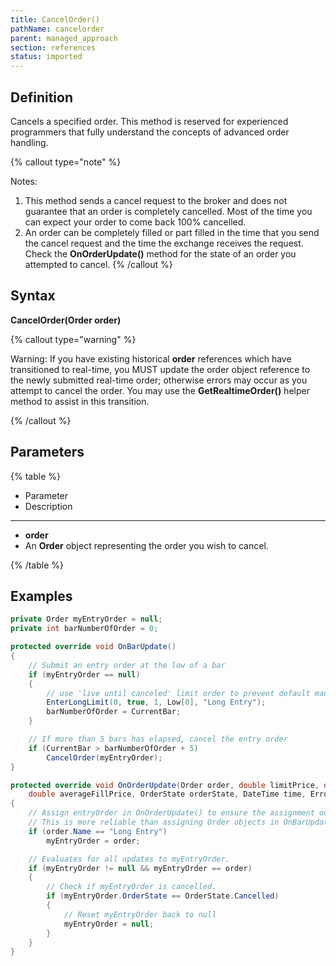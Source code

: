 ```yaml
---
title: CancelOrder()
pathName: cancelorder
parent: managed_approach
section: references
status: imported
---
```


## Definition

Cancels a specified order. This method is reserved for experienced programmers that fully understand the concepts of advanced order handling.

{% callout type="note" %}

Notes:

1. This method sends a cancel request to the broker and does not guarantee that an order is completely cancelled. Most of the time you can expect your order to come back 100% cancelled.
2. An order can be completely filled or part filled in the time that you send the cancel request and the time the exchange receives the request. Check the **OnOrderUpdate()** method for the state of an order you attempted to cancel.
{% /callout %}

## Syntax

**CancelOrder(Order order)**

{% callout type="warning" %}

Warning: If you have existing historical **order** references which have transitioned to real-time, you MUST update the order object reference to the newly submitted real-time order; otherwise errors may occur as you attempt to cancel the order. You may use the **GetRealtimeOrder()** helper method to assist in this transition.

{% /callout %}

## Parameters

{% table %}

* Parameter
* Description

---

* **order**
* An **Order** object representing the order you wish to cancel.

{% /table %}

## Examples

```csharp
private Order myEntryOrder = null;
private int barNumberOfOrder = 0;

protected override void OnBarUpdate()
{
    // Submit an entry order at the low of a bar
    if (myEntryOrder == null)
    {
        // use 'live until canceled' limit order to prevent default managed order handling which would expire at end of bar
        EnterLongLimit(0, true, 1, Low[0], "Long Entry");
        barNumberOfOrder = CurrentBar;
    }

    // If more than 5 bars has elapsed, cancel the entry order
    if (CurrentBar > barNumberOfOrder + 5)
        CancelOrder(myEntryOrder);
}

protected override void OnOrderUpdate(Order order, double limitPrice, double stopPrice, int quantity, int filled,
    double averageFillPrice, OrderState orderState, DateTime time, ErrorCode error, string nativeError)
{
    // Assign entryOrder in OnOrderUpdate() to ensure the assignment occurs when expected.
    // This is more reliable than assigning Order objects in OnBarUpdate, as the assignment is not guaranteed to be complete if it is referenced immediately after submitting
    if (order.Name == "Long Entry")
        myEntryOrder = order;

    // Evaluates for all updates to myEntryOrder.
    if (myEntryOrder != null && myEntryOrder == order)
    {
        // Check if myEntryOrder is cancelled.
        if (myEntryOrder.OrderState == OrderState.Cancelled)
        {
            // Reset myEntryOrder back to null
            myEntryOrder = null;
        }
    }
}
```
